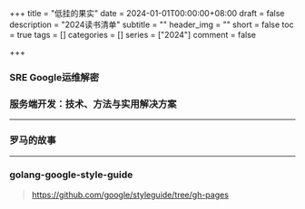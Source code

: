 +++
title = "低挂的果实"
date = 2024-01-01T00:00:00+08:00
draft = false
description = "2024读书清单"
subtitle = ""
header_img = ""
short = false
toc = true
tags = []
categories = []
series = ["2024"]
comment = false

+++

### SRE Google运维解密

### 服务端开发：技术、方法与实用解决方案

---

### 罗马的故事

---

### golang-google-style-guide

> https://github.com/google/styleguide/tree/gh-pages
